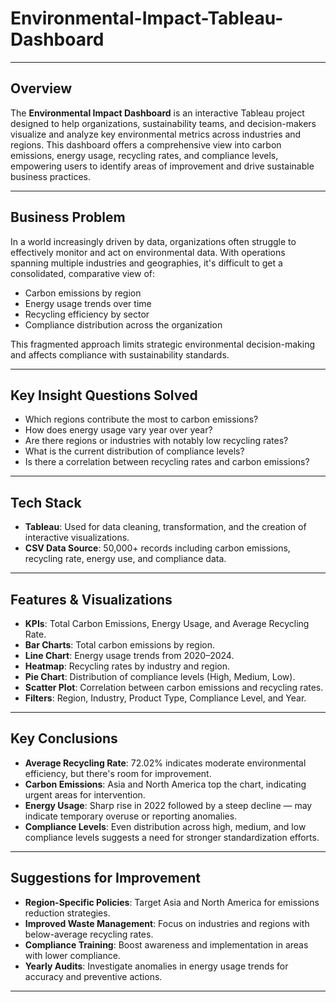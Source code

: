 # Environmental-Impact-Tableau-Dashboard
---
## Overview

The **Environmental Impact Dashboard** is an interactive Tableau project designed to help organizations, sustainability teams, and decision-makers visualize and analyze key environmental metrics across industries and regions. This dashboard offers a comprehensive view into carbon emissions, energy usage, recycling rates, and compliance levels, empowering users to identify areas of improvement and drive sustainable business practices.

---

## Business Problem

In a world increasingly driven by data, organizations often struggle to effectively monitor and act on environmental data. With operations spanning multiple industries and geographies, it's difficult to get a consolidated, comparative view of:

* Carbon emissions by region
* Energy usage trends over time
* Recycling efficiency by sector
* Compliance distribution across the organization

This fragmented approach limits strategic environmental decision-making and affects compliance with sustainability standards.

---

##  Key Insight Questions Solved

* Which regions contribute the most to carbon emissions?
* How does energy usage vary year over year?
* Are there regions or industries with notably low recycling rates?
* What is the current distribution of compliance levels?
* Is there a correlation between recycling rates and carbon emissions?

---

## Tech Stack

* **Tableau**: Used for data cleaning, transformation, and the creation of interactive visualizations.
* **CSV Data Source**: 50,000+ records including carbon emissions, recycling rate, energy use, and compliance data.

---

##  Features & Visualizations

* **KPIs**: Total Carbon Emissions, Energy Usage, and Average Recycling Rate.
* **Bar Charts**: Total carbon emissions by region.
* **Line Chart**: Energy usage trends from 2020–2024.
* **Heatmap**: Recycling rates by industry and region.
* **Pie Chart**: Distribution of compliance levels (High, Medium, Low).
* **Scatter Plot**: Correlation between carbon emissions and recycling rates.
* **Filters**: Region, Industry, Product Type, Compliance Level, and Year.

---

## Key Conclusions

* **Average Recycling Rate**: 72.02% indicates moderate environmental efficiency, but there's room for improvement.
* **Carbon Emissions**: Asia and North America top the chart, indicating urgent areas for intervention.
* **Energy Usage**: Sharp rise in 2022 followed by a steep decline — may indicate temporary overuse or reporting anomalies.
* **Compliance Levels**: Even distribution across high, medium, and low compliance levels suggests a need for stronger standardization efforts.

---

##  Suggestions for Improvement

* **Region-Specific Policies**: Target Asia and North America for emissions reduction strategies.
* **Improved Waste Management**: Focus on industries and regions with below-average recycling rates.
* **Compliance Training**: Boost awareness and implementation in areas with lower compliance.
* **Yearly Audits**: Investigate anomalies in energy usage trends for accuracy and preventive actions.

---


